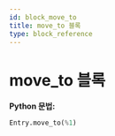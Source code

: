 ```yaml
---
id: block_move_to
title: move_to 블록
type: block_reference
---
```


# move_to 블록

**Python 문법:**
```python
Entry.move_to(%1)
```


